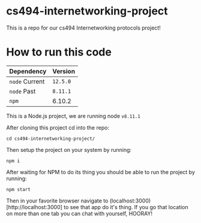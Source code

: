 # cs494-internetworking-project

This is a repo for our cs494 Internetworking protocols project!

# How to run this code

| Dependency | Version |
| --- | --- |
| `node` Current | `12.5.0` |
| `node` Past | `8.11.1` |
| `npm` | 6.10.2 |

This is a Node.js project, we are running node `v8.11.1`

After cloning this project cd into the repo:

```
cd cs494-internetworking-project/
```

Then setup the project on your system by running:

```
npm i
```

After waiting for NPM to do its thing you should be able to run the project by running:

```
npm start
```

Then in your favorite browser navigate to (localhost:3000)[http://localhost:3000] to see that app do it's thing. If you go that location on more than one tab you can chat with yourself, HOORAY!
